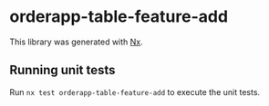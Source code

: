 # orderapp-table-feature-add

This library was generated with [Nx](https://nx.dev).

## Running unit tests

Run `nx test orderapp-table-feature-add` to execute the unit tests.
